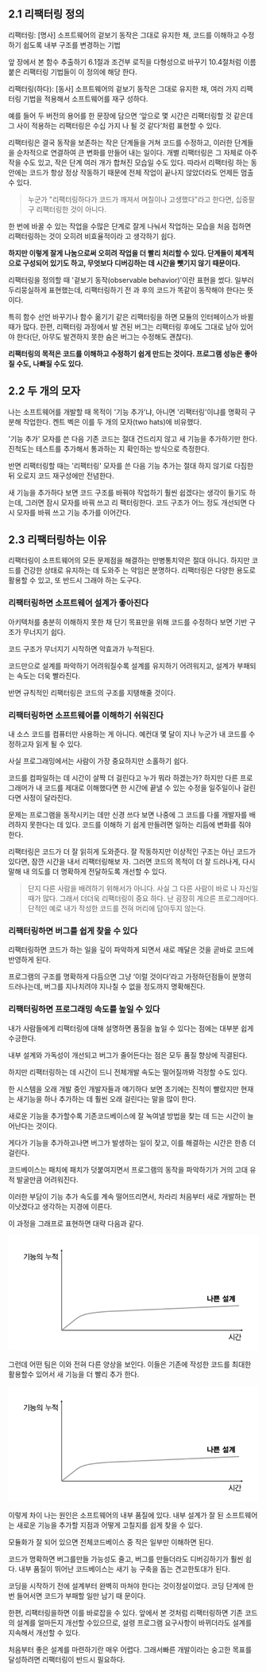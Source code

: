 ## 2.1 리팩터링 정의

리팩터링: [명사] 소프트웨어의 겉보기 동작은 그대로 유지한 채, 코드를 이해하고 수정하기 쉽도록 내부 구조를 변경하는 기법

앞 장에서 본 함수 추출하기 6.1절과 조건부 로직을 다형성으로 바꾸기 10.4절처럼 이름 붙은 리팩터링 기법들이 이 정의에 해당
한다.

리팩터링(하다): [동사] 소프트웨어의 겉보기 동작은 그대로 유지한 채, 여러 가지 리팩터링 기법을 적용해서 소프트웨어를 재구
성하다.

예를 들어 두 버전의 용어를 한 문장에 담으면 ‘앞으로 몇 시간은 리팩터링할 것 같은데 그 사이 적용하는 리팩터링은 수십 가지
나 될 것 같다’처럼 표현할 수 있다.

리팩터링은 결국 동작을 보존하는 작은 단계들을 거쳐 코드를 수정하고, 이러한 단계들을 순차적으로 연결하여 큰 변화를 만들어
내는 일이다. 개별 리팩터링은 그 자체로 아주 작을 수도 있고, 작은 단계 여러 개가 합쳐진 모습일 수도 있다. 따라서 리팩터링
하는 동안에는 코드가 항상 정상 작동하기 때문에 전체 작업이 끝나지 않았더라도 언제든 멈출 수 있다.

> 누군가 "리팩터링하다가 코드가 깨져서 며칠이나 고생했다"라고 한다면, 십중팔구 리팩터링한 것이 아니다.

한 번에 바꿀 수 있는 작업을 수많은 단계로 잘게 나눠서 작업하는 모습을 처음 접하면 리팩터링하는 것이 오히려 비효율적이라
고 생각하기 쉽다.

**하지만 이렇게 잘게 나눔으로써 오히려 작업을 더 빨리 처리할 수 있다. 단계들이 체계적으로 구성되어 있기도 하고, 무엇보다
디버깅하는 데 시간을 뺏기지 않기 때문이다.**

리팩터링을 정의할 때 '겉보기 동작(observable behavior)'이란 표현을 썼다. 일부러 두리뭉실하게 표현했는데, 리팩터링하기 전
과 후의 코드가 똑같이 동작해야 한다는 뜻이다.

특히 함수 선언 바꾸기나 함수 옮기기 같은 리팩터링을 하면 모듈의 인터페이스가 바뀔 때가 많다. 한편, 리팩터링 과정에서 발
견된 버그는 리팩터링 후에도 그대로 남아 있어야 한다(단, 아무도 발견하지 못한 숨은 버그는 수정해도 괜찮다).

**리팩터링의 목적은 코드를 이해하고 수정하기 쉽게 만드는 것이다. 프로그램 성능은 좋아질 수도, 나빠질 수도 있다.**

## 2.2 두 개의 모자

나는 소프트웨어를 개발할 때 목적이 '기능 추가'냐, 아니면 '리팩터링'이냐를 명확히 구분해 작업한다. 켄트 벡은 이를 두 개의
모자(two hats)에 비유했다.

'기능 추가' 모자를 쓴 다음 기존 코드는 절대 건드리지 않고 새 기능을 추가하기만 한다. 진척도는 테스트를 추가해서 통과하는
지 확인하는 방식으로 측정한다.

반면 리팩터링할 때는 '리팩터링' 모자를 쓴 다음 기능 추가는 절대 하지 않기로 다짐한 뒤 오로지 코드 재구성에만 전념한다.

새 기능을 추가하다 보면 코드 구조를 바꿔야 작업하기 훨씬 쉽겠다는 생각이 들기도 하는데, 그러면 잠시 모자를 바꿔 쓰고 리
팩터링한다. 코드 구조가 어느 정도 개선되면 다시 모자를 바꿔 쓰고 기능 추가를 이어간다.

## 2.3 리팩터링하는 이유

리팩터링이 소프트웨어의 모든 문제점을 해결하는 만병통치약은 절대 아니다. 하지만 코드를 건강한 상태로 유지하는 데 도와주
는 약임은 분명하다. 리팩터링은 다양한 용도로 활용할 수 있고, 또 반드시 그래야 하는 도구다.

### 리팩터링하면 소프트웨어 설계가 좋아진다

아키텍처를 충분히 이해하지 못한 채 단기 목표만을 위해 코드를 수정하다 보면 기반 구조가 무너지기 쉽다.

코드 구조가 무너지기 시작하면 악효과가 누적된다.

코드만으로 설계를 파악하기 어려워질수록 설계를 유지하기 어려워지고, 설계가 부패되는 속도는 더욱 빨라진다.

반면 규칙적인 리팩터링은 코드의 구조를 지탱해줄 것이다.

### 리팩터링하면 소프트웨어를 이해하기 쉬워진다

내 소스 코드를 컴퓨터만 사용하는 게 아니다. 예컨대 몇 달이 지나 누군가 내 코드를 수정하고자 읽게 될 수 있다.

사실 프로그래밍에서는 사람이 가장 중요하지만 소홀하기 쉽다.

코드를 컴파일하는 데 시간이 살짝 더 걸린다고 누가 뭐라 하겠는가? 하지만 다른 프로그래머가 내 코드를 제대로 이해했다면 한
시간에 끝낼 수 있는 수정을 일주일이나 걸린다면 사정이 달라진다.

문제는 프로그램을 동작시키는 데만 신경 쓰다 보면 나중에 그 코드를 다룰 개발자를 배려하지 못한다는 데 있다. 코드를 이해하
기 쉽게 만들려면 일하는 리듬에 변화를 줘야 한다.

리팩터링은 코드가 더 잘 읽히게 도와준다. 잘 작동하지만 이상적인 구조는 아닌 코드가 있다면, 잠깐 시간을 내서 리팩터링해보
자. 그러면 코드의 목적이 더 잘 드러나게, 다시 말해 내 의도를 더 명확하게 전달하도록 개선할 수 있다.

> 단지 다른 사람을 배려하기 위해서가 아니다. 사실 그 다른 사람이 바로 나 자신일 때가 많다. 그래서 더더욱 리팩터링이 중요
> 하다. 난 굉장히 게으른 프로그래머다. 단적인 예로 내가 작성한 코드를 전혀 머리에 담아두지 않는다.

### 리팩터링하면 버그를 쉽게 찾을 수 있다

리팩터링하면 코드가 하는 일을 깊이 파악하게 되면서 새로 깨달은 것을 곧바로 코드에 반영하게 된다.

프로그램의 구조를 명확하게 다듬으면 그냥 ‘이럴 것이다’라고 가정하던점들이 분명히 드러나는데, 버그를 지나치려야 지나칠 수
없을 정도까지 명확해진다.

### 리팩터링하면 프로그래밍 속도를 높일 수 있다

내가 사람들에게 리팩터링에 대해 설명하면 품질을 높일 수 있다는 점에는 대부분 쉽게 수긍한다.

내부 설계와 가독성이 개선되고 버그가 줄어든다는 점은 모두 품질 향상에 직결된다.

하지만 리팩터링하는 데 시간이 드니 전체개발 속도는 떨어질까봐 걱정할 수도 있다.

한 시스템을 오래 개발 중인 개발자들과 얘기하다 보면 초기에는 진척이 빨랐지만 현재는 새기능을 하나 추가하는 데 훨씬 오래
걸린다는 말을 많이 한다.

새로운 기능을 추가할수록 기존코드베이스에 잘 녹여낼 방법을 찾는 데 드는 시간이 늘어난다는 것이다.

게다가 기능을 추가하고나면 버그가 발생하는 일이 잦고, 이를 해결하는 시간은 한층 더 걸린다.

코드베이스는 패치에 패치가 덧붙여지면서 프로그램의 동작을 파악하기가 거의 고대 유적 발굴만큼 어려워진다.

이러한 부담이 기능 추가 속도를 계속 떨어뜨리면서, 차라리 처음부터 새로 개발하는 편이낫겠다고 생각하는 지경에 이른다.

이 과정을 그래프로 표현하면 대략 다음과 같다.

![](스크린샷%202025-05-07%20오후%202.32.22.png)

그런데 어떤 팀은 이와 전혀 다른 양상을 보인다. 이들은 기존에 작성한 코드를 최대한 활용할수 있어서 새 기능을 더 빨리 추가
한다.

![](스크린샷%202025-05-07%20오후%202.32.22.png)

이렇게 차이 나는 원인은 소프트웨어의 내부 품질에 있다. 내부 설계가 잘 된 소프트웨어는 새로운 기능을 추가할 지점과 어떻게
고칠지를 쉽게 찾을 수 있다.

모듈화가 잘 되어 있으면 전체코드베이스 중 작은 일부만 이해하면 된다.

코드가 명확하면 버그를만들 가능성도 줄고, 버그를 만들더라도 디버깅하기가 훨씬 쉽다. 내부 품질이 뛰어난 코드베이스는 새기
능 구축을 돕는 견고한토대가 된다.

코딩을 시작하기 전에 설계부터 완벽히 마쳐야 한다는 것이정설이었다. 코딩 단계에 한번 들어서면 코드가 부패할 일만 남기 때
문이다.

한편, 리팩터링을하면 이를 바로잡을 수 있다. 앞에서 본 것처럼 리팩터링하면 기존 코드의 설계를 얼마든지 개선할 수있으므로,
설령 프로그램 요구사항이 바뀌더라도 설계를 지속해서 개선할 수 있다.

처음부터 좋은 설계를 마련하기란 매우 어렵다. 그래서빠른 개발이라는 숭고한 목표를 달성하려면 리팩터링이 반드시 필요하다.
